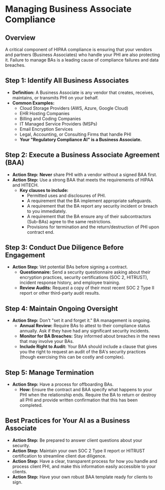 # Managing Business Associate Compliance

## Overview
A critical component of HIPAA compliance is ensuring that your vendors and partners (Business Associates) who handle your PHI are also protecting it. Failure to manage BAs is a leading cause of compliance failures and data breaches.

## Step 1: Identify All Business Associates

*   **Definition:** A Business Associate is any vendor that creates, receives, maintains, or transmits PHI on your behalf.
*   **Common Examples:**
    *   Cloud Storage Providers (AWS, Azure, Google Cloud)
    *   EHR Hosting Companies
    *   Billing and Coding Companies
    *   IT Managed Service Providers (MSPs)
    *   Email Encryption Services
    *   Legal, Accounting, or Consulting Firms that handle PHI
    *   **Your "Regulatory Compliance AI" is a Business Associate.**

## Step 2: Execute a Business Associate Agreement (BAA)

*   **Action Step:** **Never** share PHI with a vendor without a signed BAA first.
*   **Action Step:** Use a strong BAA that meets the requirements of HIPAA and HITECH.
    *   **Key clauses to include:**
        *   Permitted uses and disclosures of PHI.
        *   A requirement that the BA implement appropriate safeguards.
        *   A requirement that the BA report any security incident or breach to you immediately.
        *   A requirement that the BA ensure any of their subcontractors (Sub-BAs) agree to the same restrictions.
        *   Provisions for termination and the return/destruction of PHI upon contract end.

## Step 3: Conduct Due Diligence Before Engagement

*   **Action Step:** Vet potential BAs before signing a contract.
    *   **Questionnaire:** Send a security questionnaire asking about their encryption practices, security certifications (SOC 2, HITRUST), incident response history, and employee training.
    *   **Review Audits:** Request a copy of their most recent SOC 2 Type II report or other third-party audit results.

## Step 4: Maintain Ongoing Oversight

*   **Action Step:** Don't "set it and forget it." BA management is ongoing.
    *   **Annual Review:** Require BAs to attest to their compliance status annually. Ask if they have had any significant security incidents.
    *   **Monitor for BA Breaches:** Stay informed about breaches in the news that may involve your BAs.
    *   **Include Right to Audit:** Your BAA should include a clause that gives you the right to request an audit of the BA's security practices (though exercising this can be costly and complex).

## Step 5: Manage Termination

*   **Action Step:** Have a process for offboarding BAs.
    *   **How:** Ensure the contract and BAA specify what happens to your PHI when the relationship ends. Require the BA to return or destroy all PHI and provide written confirmation that this has been completed.

## Best Practices for Your AI as a Business Associate

*   **Action Step:** Be prepared to answer client questions about your security.
*   **Action Step:** Maintain your own SOC 2 Type II report or HITRUST certification to streamline client due diligence.
*   **Action Step:** Have a clear, transparent process for how you handle and process client PHI, and make this information easily accessible to your clients.
*   **Action Step:** Have your own robust BAA template ready for clients to sign.